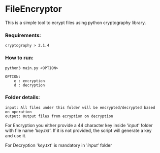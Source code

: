 # FileEncryptor

This is a simple tool to ecrypt files using python cryptography library.

### Requirements:

    cryptography > 2.1.4

### How to run:

    python3 main.py <OPTION>

    OPTION: 
        e : encryption
        d : decryption

### Folder details:

    input: All files under this folder will be encrypted/decrypted based on operation
    output: Output files from ecryption on decryption


For Encryption you either provide a 44 character key inside '*input*' folder with file name '*key.txt*'. If it is not provided, the script will generate a key and use it.

For Decryption '*key.txt*' is mandatory in '*input*' folder

